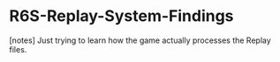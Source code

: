 # R6S-Replay-System-Findings
[notes] Just trying to learn how the game actually processes the Replay files.
